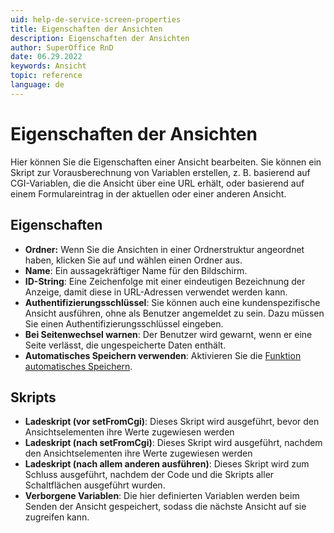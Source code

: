 ```yaml
---
uid: help-de-service-screen-properties
title: Eigenschaften der Ansichten
description: Eigenschaften der Ansichten
author: SuperOffice RnD
date: 06.29.2022
keywords: Ansicht
topic: reference
language: de
---
```


# Eigenschaften der Ansichten

Hier können Sie die Eigenschaften einer Ansicht bearbeiten. Sie können ein Skript zur Vorausberechnung von Variablen erstellen, z. B. basierend auf CGI-Variablen, die die Ansicht über eine URL erhält, oder basierend auf einem Formulareintrag in der aktuellen oder einer anderen Ansicht.

## Eigenschaften

* **Ordner:** Wenn Sie die Ansichten in einer Ordnerstruktur angeordnet haben, klicken Sie auf <i class="ph ph-caret-down" aria-label="Chevron"></i> und wählen einen Ordner aus.
* **Name**: Ein aussagekräftiger Name für den Bildschirm.
* **ID-String**: Eine Zeichenfolge mit einer eindeutigen Bezeichnung der Anzeige, damit diese in URL-Adressen verwendet werden kann.
* **Authentifizierungsschlüssel**: Sie können auch eine kundenspezifische Ansicht ausführen, ohne als Benutzer angemeldet zu sein. Dazu müssen Sie einen Authentifizierungsschlüssel eingeben.
* **Bei Seitenwechsel warnen**: Der Benutzer wird gewarnt, wenn er eine Seite verlässt, die ungespeicherte Daten enthält.
* **Automatisches Speichern verwenden**: Aktivieren Sie die [Funktion automatisches Speichern][1].

## Skripts

* **Ladeskript (vor setFromCgi)**: Dieses Skript wird ausgeführt, bevor den Ansichtselementen ihre Werte zugewiesen werden
* **Ladeskript (nach setFromCgi)**: Dieses Skript wird ausgeführt, nachdem den Ansichtselementen ihre Werte zugewiesen werden
* **Ladeskript (nach allem anderen ausführen)**: Dieses Skript wird zum Schluss ausgeführt, nachdem der Code und die Skripts aller Schaltflächen ausgeführt wurden.
* **Verborgene Variablen**: Die hier definierten Variablen werden beim Senden der Ansicht gespeichert, sodass die nächste Ansicht auf sie zugreifen kann.

<!-- Referenced links -->
[1]: ../../../request/learn/create.md
